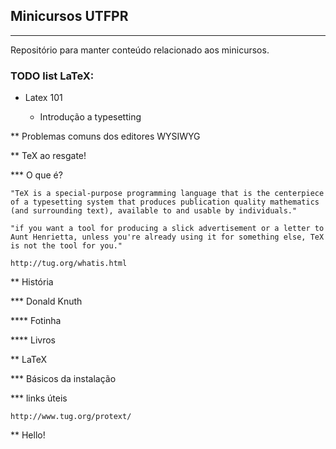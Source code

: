 ## Minicursos UTFPR
---
Repositório para manter conteúdo relacionado aos minicursos.

### TODO list LaTeX:
* Latex 101

  * Introdução a typesetting

** Problemas comuns dos editores WYSIWYG

** TeX ao resgate!

*** O que é?

    "TeX is a special-purpose programming language that is the centerpiece of a typesetting system that produces publication quality mathematics (and surrounding text), available to and usable by individuals." 

    "if you want a tool for producing a slick advertisement or a letter to Aunt Henrietta, unless you're already using it for something else, TeX is not the tool for you."

    http://tug.org/whatis.html

** História

*** Donald Knuth

**** Fotinha

**** Livros

** LaTeX

*** Básicos da instalação

*** links úteis

    http://www.tug.org/protext/

** Hello!


